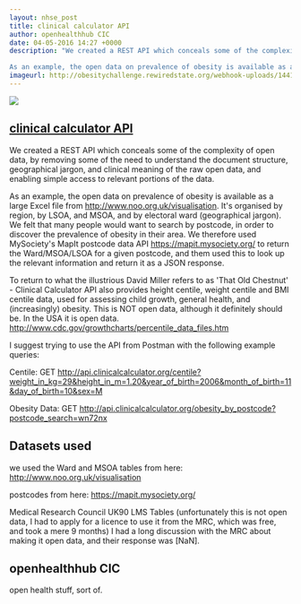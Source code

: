 ```yaml
---
layout: nhse_post
title: clinical calculator API
author: openhealthhub CIC
date: 04-05-2016 14:27 +0000
description: "We created a REST API which conceals some of the complexity of open data, by removing some of the need to understand the document structure, geographical jargon, and clinical meaning of the raw open data, and enabling simple access to  relevant portions of the data.

As an example, the open data on prevalence of obesity is available as a large Excel file from http://www.noo.org.uk/visualisation. It's organised by region, by LSOA, and MSOA, and by electoral ward (geographical jargon). We felt that"
imageurl: http://obesitychallenge.rewiredstate.org/webhook-uploads/1441207772961/cc.jpg
---
```

<img src="http://obesitychallenge.rewiredstate.org/webhook-uploads/1441207772961/cc.jpg" />

## <a href="https://github.com/open-health-hub/clinical_calculator_api" target="_blank"> clinical calculator API <i class="fa fa-external-link"></i></a>

We created a REST API which conceals some of the complexity of open data, by removing some of the need to understand the document structure, geographical jargon, and clinical meaning of the raw open data, and enabling simple access to  relevant portions of the data.

As an example, the open data on prevalence of obesity is available as a large Excel file from http://www.noo.org.uk/visualisation. It's organised by region, by LSOA, and MSOA, and by electoral ward (geographical jargon). We felt that many people would want to search by postcode, in order to discover the prevalence of obesity in their area. We therefore used MySociety's MapIt postcode data API https://mapit.mysociety.org/ to return the Ward/MSOA/LSOA for a given postcode, and them used this to look up the relevant information and return it as a JSON response.

To return to what the illustrious David Miller refers to as 'That Old Chestnut' - Clinical Calculator API also provides height centile, weight centile and BMI centile data, used for assessing child growth, general health, and (increasingly) obesity. This is NOT open data, although it definitely should be. In the USA it is open data. http://www.cdc.gov/growthcharts/percentile_data_files.htm

I suggest trying to use the API from Postman with the following example queries:

Centile: GET http://api.clinicalcalculator.org/centile?weight_in_kg=29&height_in_m=1.20&year_of_birth=2006&month_of_birth=11&day_of_birth=10&sex=M

Obesity Data: GET http://api.clinicalcalculator.org/obesity_by_postcode?postcode_search=wn72nx



## Datasets used

we used the Ward and MSOA tables from here: http://www.noo.org.uk/visualisation 

postcodes from here: https://mapit.mysociety.org/

Medical Research Council UK90 LMS Tables (unfortunately this is not open data, I had to apply for a licence to use it from the MRC, which was free, and took a mere 9 months) I had a long discussion with the MRC about making it open data, and their response was [NaN].

## openhealthhub CIC

open health stuff, sort of.